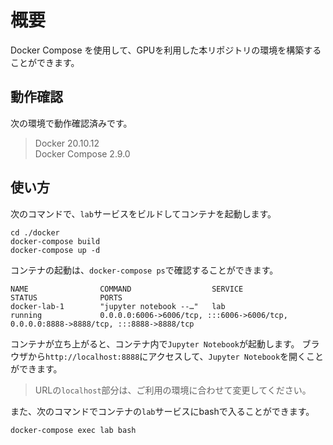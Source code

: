 # 概要

Docker Compose を使用して、GPUを利用した本リポジトリの環境を構築することができます。

## 動作確認

次の環境で動作確認済みです。

> Docker 20.10.12  
> Docker Compose 2.9.0

## 使い方

次のコマンドで、`lab`サービスをビルドしてコンテナを起動します。


```
cd ./docker
docker-compose build
docker-compose up -d
```

コンテナの起動は、`docker-compose ps`で確認することができます。
```
NAME                COMMAND                  SERVICE             STATUS              PORTS
docker-lab-1        "jupyter notebook --…"   lab                 running             0.0.0.0:6006->6006/tcp, :::6006->6006/tcp, 0.0.0.0:8888->8888/tcp, :::8888->8888/tcp
```

コンテナが立ち上がると、コンテナ内で`Jupyter Notebook`が起動します。
ブラウザから`http://localhost:8888`にアクセスして、`Jupyter Notebook`を開くことができます。
> URLの`localhost`部分は、ご利用の環境に合わせて変更してください。

また、次のコマンドでコンテナの`lab`サービスにbashで入ることができます。

```
docker-compose exec lab bash
```


